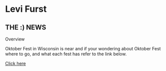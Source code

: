 <body>
<h1>Levi Furst</h1>
<h2>THE :) NEWS</h2>
<p id=News-tab>Overview</p>
<p> Oktober Fest in Wisconsin is near and if your wondering about Oktober Fest where to go, and what each fest has refer to the link below.</p>
<p><a href="BasicWebDesign/Assignment1" target="_blank">Click here</p>
</body>

